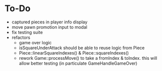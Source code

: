 # To-Do

- captured pieces in player info display
- move pawn promotion input to modal
- fix testing suite
- refactors
  - game over logic
  - isSquareUnderAttack should be able to reuse logic from Piece
  - Piece::linearSquareIndexes() & Piece::squareIndexes()
  - rework Game::processMove() to take a fromIndex & toIndex. this will allow better testing (in particulate GameHandleGameOver)

